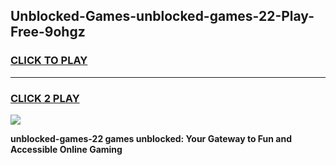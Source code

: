 
## Unblocked-Games-unblocked-games-22-Play-Free-9ohgz
<h3>
<a href="https://premium76.site?title=unblocked-games-22&ref=12A">CLICK TO PLAY</a></h3>
<hr>

<h3>
<a href="https://premium76.site?title=unblocked-games-22&ref=12A">CLICK 2 PLAY</a>
  
</h3>

<a href="https://premium76.site?title=unblocked-games-22&ref=12A"><img src="https://clearcache.store/games.png"></a>


**unblocked-games-22 games unblocked: Your Gateway to Fun and Accessible Online Gaming**
